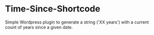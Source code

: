 # Time-Since-Shortcode
Simple Wordpress plugin to generate a string ('XX years') with a current count of years since a given date.
